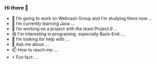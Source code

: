### Hi there 👋


- 🔭 I’m going to work on Webcash Group and I'm studying there now ...
- 🌱 I’m currently learning Java ...
- 👯 I’m working on a project with the team Project.9 ...
- 😄 I'm interesting in programing, especially Back-End ...
- 🤔 I’m looking for help with ...
- 💬 Ask me about ...
- 📫 How to reach me: ...
- ⚡ Fun fact: ...

